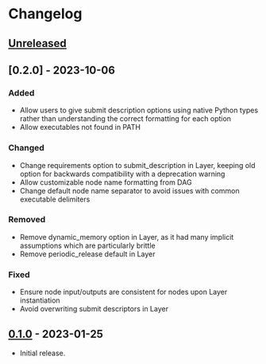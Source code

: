 # Changelog

## [Unreleased]

## [0.2.0] - 2023-10-06

### Added

- Allow users to give submit description options using native Python
  types rather than understanding the correct formatting for each option
- Allow executables not found in PATH

### Changed

- Change requirements option to submit_description in Layer, keeping
  old option for backwards compatibility with a deprecation warning
- Allow customizable node name formatting from DAG
- Change default node name separator to avoid issues with common executable
  delimiters

### Removed

- Remove dynamic_memory option in Layer, as it had many implicit assumptions
  which are particularly brittle
- Remove periodic_release default in Layer

### Fixed

- Ensure node input/outputs are consistent for nodes upon Layer instantiation
- Avoid overwriting submit descriptors in Layer

## [0.1.0] - 2023-01-25

- Initial release.

[unreleased]: https://git.ligo.org/patrick.godwin/ezdag/-/compare/v0.1.0...main
[0.1.0]: https://git.ligo.org/patrick.godwin/ezdag/-/tags/v0.1.0
